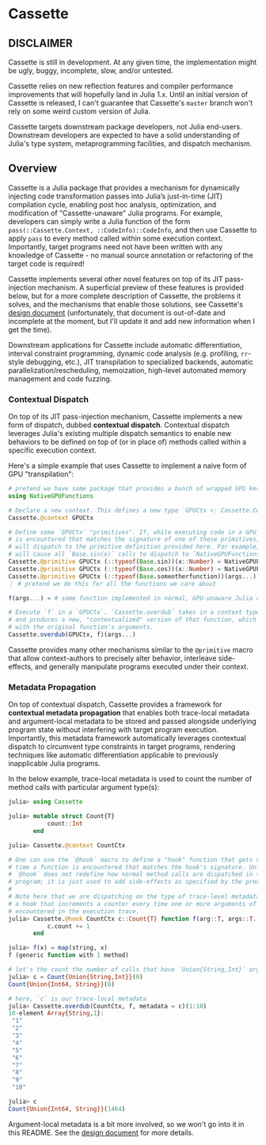 # Cassette

## DISCLAIMER

Cassette is still in development. At any given time, the implementation might be ugly, buggy, incomplete, slow, and/or untested.

Cassette relies on new reflection features and compiler performance improvements that will hopefully land in Julia 1.x. Until an initial version of Cassette is released, I can't guarantee that Cassette's `master` branch won't rely on some weird custom version of Julia.

Cassette targets downstream package developers, not Julia end-users. Downstream developers are expected to have a solid understanding of Julia's type system, metaprogramming facilities, and dispatch mechanism.

## Overview

Cassette is a Julia package that provides a mechanism for dynamically injecting code transformation passes into Julia’s just-in-time (JIT) compilation cycle, enabling post hoc analysis, optimization, and modification of "Cassette-unaware" Julia programs. For example, developers can simply write a Julia function of the form `pass(::Cassette.Context, ::CodeInfo)::CodeInfo`, and then use Cassette to apply `pass` to every method called within some execution context. Importantly, target programs need not have been written with any knowledge of Cassette - no manual source annotation or refactoring of the target code is required!

Cassette implements several other novel features on top of its JIT pass-injection mechanism. A superficial preview of these features is provided below, but for a more complete description of Cassette, the problems it solves, and the mechanisms that enable those solutions, see Cassette's [design document](docs/design.md) (unfortunately, that document is out-of-date and incomplete at the moment, but I'll update it and add new information when I get the time).

Downstream applications for Cassette include automatic differentiation, interval constraint programming, dynamic code analysis (e.g. profiling, `rr`-style debugging, etc.), JIT transpilation to specialized backends, automatic parallelization/rescheduling, memoization, high-level automated memory management and code fuzzing.

### Contextual Dispatch

On top of its JIT pass-injection mechanism, Cassette implements a new form of dispatch, dubbed **contextual dispatch**. Contextual dispatch leverages Julia's existing multiple dispatch semantics to enable new behaviors to be defined on top of (or in place of) methods called within a specific execution context.

Here's a simple example that uses Cassette to implement a naive form of GPU "transpilation":

```julia
# pretend we have some package that provides a bunch of wrapped GPU kernels
using NativeGPUFunctions

# Declare a new context. This defines a new type `GPUCtx <: Cassette.Context`.
Cassette.@context GPUCtx

# Define some `GPUCtx` "primitives". If, while executing code in a GPU context, some method
# is encountered that matches the signature of one of these primitives, that method call
# will dispatch to the primitive definition provided here. For example, these definitions
# will cause all `Base.sin(x)` calls to dispatch to `NativeGPUFunctions.sin(x)`.
Cassette.@primitive GPUCtx (::typeof(Base.sin))(x::Number) = NativeGPUFunctions.sin(x)
Cassette.@primitive GPUCtx (::typeof(Base.cos))(x::Number) = NativeGPUFunctions.cos(x)
Cassette.@primitive GPUCtx (::typeof(Base.someotherfunction))(args...) = NativeGPUFunctions.someotherfunction(args...)
⋮ # pretend we do this for all the functions we care about

f(args...) = # some function implemented in normal, GPU-unaware Julia code

# Execute `f` in a `GPUCtx`. `Cassette.overdub` takes in a context type and a function,
# and produces a new, "contextualized" version of that function, which can then be called
# with the original function's arguments.
Cassette.overdub(GPUCtx, f)(args...)
```

Cassette provides many other mechanisms similar to the `@primitive` macro that allow context-authors to precisely alter behavior, interleave side-effects, and generally manipulate programs executed under their context.

### Metadata Propagation

On top of contextual dispatch, Cassette provides a framework for **contextual metadata propagation** that enables both trace-local metadata and argument-local metadata to be stored and passed alongside underlying program state without interfering with target program execution. Importantly, this metadata framework automatically leverages contextual dispatch to circumvent type constraints in target programs, rendering techniques like automatic differentiation applicable to previously inapplicable Julia programs.

In the below example, trace-local metadata is used to count the number of method calls with particular argument type(s):

```julia
julia> using Cassette

julia> mutable struct Count{T}
           count::Int
       end

julia> Cassette.@context CountCtx

# One can use the `@hook` macro to define a "hook" function that gets called every
# time a function is encountered that matches the hook's signature. Unlike `@primitive`,
# `@hook` does not redefine how normal method calls are dispatched in the target
# program; it is just used to add side-effects as specified by the provided hook.
#
# Note here that we are dispatching on the type of trace-level metadata to define
# a hook that increments a counter every time one or more arguments of type `T` are
# encountered in the execution trace.
julia> Cassette.@hook CountCtx c::Count{T} function f(arg::T, args::T...) where {T}
           c.count += 1
       end

julia> f(x) = map(string, x)
f (generic function with 1 method)

# let's the count the number of calls that have `Union{String,Int}` arguments
julia> c = Count{Union{String,Int}}(0)
Count{Union{Int64, String}}(0)

# here, `c` is our trace-local metadata
julia> Cassette.overdub(CountCtx, f, metadata = c)(1:10)
10-element Array{String,1}:
 "1"
 "2"
 "3"
 "4"
 "5"
 "6"
 "7"
 "8"
 "9"
 "10"

julia> c
Count{Union{Int64, String}}(1464)
```

Argument-local metadata is a bit more involved, so we won't go into it in this README. See the [design document](docs/design.md) for more details.
